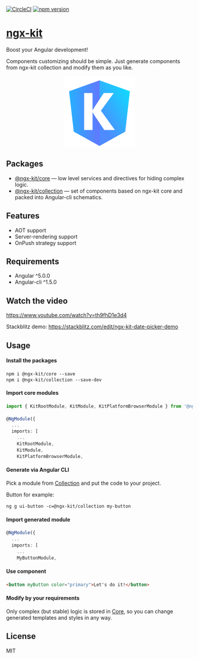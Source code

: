 [![CircleCI](https://circleci.com/gh/ngx-kit/ngx-kit.svg?style=svg)](https://circleci.com/gh/ngx-kit/ngx-kit)
[![npm version](https://badge.fury.io/js/%40ngx-kit%2Fcore.svg)](https://www.npmjs.com/@ngx-kit/core)

# [ngx-kit](https://ngx-kit.com)

Boost your Angular development!

Components customizing should be simple. Just generate components from ngx-kit collection and modify them as you like.

<p align="center">
  <a href="https://ngx-kit.com"><img src="./website/assets/ngx-kit-192.png" alt="ngx-kit logo"></a>
</p>

## Packages

* [@ngx-kit/core](https://ngx-kit.com/core) — low level services and directives for hiding complex logic.
* [@ngx-kit/collection](https://ngx-kit.com/collection) — set of components based on ngx-kit core and packed into Angular-cli schematics.


## Features

* AOT support
* Server-rendering support
* OnPush strategy support


## Requirements

* Angular ^5.0.0
* Angular-cli ^1.5.0


## Watch the video

https://www.youtube.com/watch?v=th9fhD1e3d4

Stackblitz demo: https://stackblitz.com/edit/ngx-kit-date-picker-demo


## Usage

#### Install the packages

```
npm i @ngx-kit/core --save
npm i @ngx-kit/collection --save-dev
```

#### Import core modules

```typescript
import { KitRootModule, KitModule, KitPlatformBrowserModule } from '@ngx-kit/core';

@NgModule({
  ...
  imports: [
    ...
    KitRootModule,
    KitModule,
    KitPlatformBrowserModule,
```

#### Generate via Angular CLI

Pick a module from [Collection](https://ngx-kit.com/collection) and put the code to your project.

Button for example:

```
ng g ui-button -c=@ngx-kit/collection my-button
```

#### Import generated module

```typescript
@NgModule({
  ...
  imports: [
    ...
    MyButtonModule,
```

#### Use component

```html
<button myButton color="primary">Let's do it!</button>
```

#### Modify by your requirements

Only complex (but stable) logic is stored in [Core](https://ngx-kit.com/core), so you can change generated templates and styles in any way.


## License

MIT
